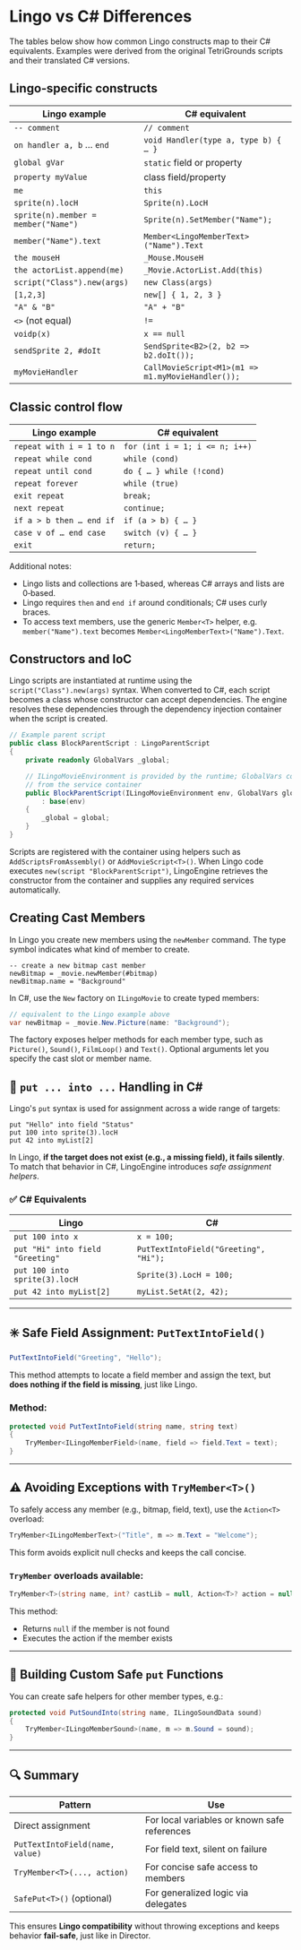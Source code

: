 # Lingo vs C# Differences

The tables below show how common Lingo constructs map to their C# equivalents.
Examples were derived from the original TetriGrounds scripts and their
translated C# versions.

## Lingo‑specific constructs

| Lingo example | C# equivalent |
|---------------|---------------|
| `-- comment` | `// comment` |
| `on handler a, b` … `end` | `void Handler(type a, type b) { … }` |
| `global gVar` | `static` field or property |
| `property myValue` | class field/property |
| `me` | `this` |
| `sprite(n).locH` | `Sprite(n).LocH` |
| `sprite(n).member = member("Name")` | `Sprite(n).SetMember("Name");` |
| `member("Name").text` | `Member<LingoMemberText>("Name").Text` |
| `the mouseH` | `_Mouse.MouseH` |
| `the actorList.append(me)` | `_Movie.ActorList.Add(this)` |
| `script("Class").new(args)` | `new Class(args)` |
| `[1,2,3]` | `new[] { 1, 2, 3 }` |
| `"A" & "B"` | `"A" + "B"` |
| `<>` (not equal) | `!=` |
| `voidp(x)` | `x == null` |
| `sendSprite 2, #doIt` | `SendSprite<B2>(2, b2 => b2.doIt());` |
| `myMovieHandler` | `CallMovieScript<M1>(m1 => m1.myMovieHandler());` |

## Classic control flow

| Lingo example | C# equivalent |
|---------------|---------------|
| `repeat with i = 1 to n` | `for (int i = 1; i <= n; i++)` |
| `repeat while cond` | `while (cond)` |
| `repeat until cond` | `do { … } while (!cond)` |
| `repeat forever` | `while (true)` |
| `exit repeat` | `break;` |
| `next repeat` | `continue;` |
| `if a > b then … end if` | `if (a > b) { … }` |
| `case v of … end case` | `switch (v) { … }` |
| `exit` | `return;` |

Additional notes:

- Lingo lists and collections are 1‑based, whereas C# arrays and lists are
  0‑based.
- Lingo requires `then` and `end if` around conditionals; C# uses curly braces.
- To access text members, use the generic `Member<T>` helper, e.g.
  `member("Name").text` becomes `Member<LingoMemberText>("Name").Text`.

## Constructors and IoC

Lingo scripts are instantiated at runtime using the `script("Class").new(args)`
syntax. When converted to C#, each script becomes a class whose constructor can
accept dependencies. The engine resolves these dependencies through the
dependency injection container when the script is created.

```csharp
// Example parent script
public class BlockParentScript : LingoParentScript
{
    private readonly GlobalVars _global;

    // ILingoMovieEnvironment is provided by the runtime; GlobalVars comes
    // from the service container
    public BlockParentScript(ILingoMovieEnvironment env, GlobalVars global)
        : base(env)
    {
        _global = global;
    }
}
```

Scripts are registered with the container using helpers such as
`AddScriptsFromAssembly()` or `AddMovieScript<T>()`. When Lingo code executes
`new(script "BlockParentScript")`, LingoEngine retrieves the constructor from the
container and supplies any required services automatically.


## Creating Cast Members

In Lingo you create new members using the `newMember` command. The type symbol indicates what kind of member to create.

```lingo
-- create a new bitmap cast member
newBitmap = _movie.newMember(#bitmap)
newBitmap.name = "Background"
```

In C#, use the `New` factory on `ILingoMovie` to create typed members:

```csharp
// equivalent to the Lingo example above
var newBitmap = _movie.New.Picture(name: "Background");
```

The factory exposes helper methods for each member type, such as `Picture()`, `Sound()`, `FilmLoop()` and `Text()`. Optional arguments let you specify the cast slot or member name.


## 🔁 `put ... into ...` Handling in C#

Lingo's `put` syntax is used for assignment across a wide range of targets:

```lingo
put "Hello" into field "Status"
put 100 into sprite(3).locH
put 42 into myList[2]
```

In Lingo, **if the target does not exist (e.g., a missing field), it fails silently**.  
To match that behavior in C#, LingoEngine introduces *safe assignment helpers*.

### ✅ C# Equivalents

| Lingo | C# |
|-------|----|
| `put 100 into x` | `x = 100;` |
| `put "Hi" into field "Greeting"` | `PutTextIntoField("Greeting", "Hi");` |
| `put 100 into sprite(3).locH` | `Sprite(3).LocH = 100;` |
| `put 42 into myList[2]` | `myList.SetAt(2, 42);` |

---

## ✳️ Safe Field Assignment: `PutTextIntoField()`

```csharp
PutTextIntoField("Greeting", "Hello");
```

This method attempts to locate a field member and assign the text, but **does nothing if the field is missing**, just like Lingo.

### Method:
```csharp
protected void PutTextIntoField(string name, string text)
{
    TryMember<ILingoMemberField>(name, field => field.Text = text);
}
```

---

## ⚠️ Avoiding Exceptions with `TryMember<T>()`

To safely access any member (e.g., bitmap, field, text), use the `Action<T>` overload:

```csharp
TryMember<ILingoMemberText>("Title", m => m.Text = "Welcome");
```

This form avoids explicit null checks and keeps the call concise.

### `TryMember` overloads available:
```csharp
TryMember<T>(string name, int? castLib = null, Action<T>? action = null)
```

This method:
- Returns `null` if the member is not found
- Executes the action if the member exists

---

## 🧱 Building Custom Safe `put` Functions

You can create safe helpers for other member types, e.g.:

```csharp
protected void PutSoundInto(string name, ILingoSoundData sound)
{
    TryMember<ILingoMemberSound>(name, m => m.Sound = sound);
}
```

---

## 🔍 Summary

| Pattern | Use |
|--------|-----|
| Direct assignment | For local variables or known safe references |
| `PutTextIntoField(name, value)` | For field text, silent on failure |
| `TryMember<T>(..., action)` | For concise safe access to members |
| `SafePut<T>()` (optional) | For generalized logic via delegates |

This ensures **Lingo compatibility** without throwing exceptions and keeps behavior **fail-safe**, just like in Director.
